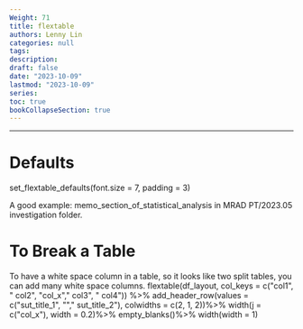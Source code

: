 ```yaml
---
Weight: 71
title: flextable
authors: Lenny Lin
categories: null
tags: 
description: 
draft: false
date: "2023-10-09"
lastmod: "2023-10-09"
series:
toc: true
bookCollapseSection: true
---
```



<!--more-->

---
# Defaults
set_flextable_defaults(font.size = 7, padding = 3) 

A good example:   memo_section_of_statistical_analysis in MRAD PT/2023.05 investigation folder.

# To Break a Table
To have a white space column in a table, so it looks like two split tables, you can add many white space columns.
flextable(df_layout, col_keys = c("col1", " col2", "col_x"," col3", " col4")) %>%
  add_header_row(values = c("sut_title_1", ""," sut_title_2"), colwidths = c(2, 1, 2))%>%
  width(j = c("col_x"), width = 0.2)%>%
  empty_blanks()%>%
  width(width = 1)


